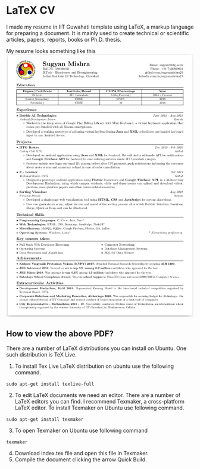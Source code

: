 # LaTeX CV
I made my resume in IIT Guwahati template using LaTeX, a markup language for preparing a document. It is mainly used to create technical or scientific articles, papers, reports, books or Ph.D. thesis.

My resume looks something like this
![Screenshot](Screenshot.png)

## How to view the above PDF?
There are a number of LaTeX distributions you can install on Ubuntu. One such distribution is TeX Live.
1. To install Tex Live LaTeX distribution on ubuntu use the following command.
```shell
sudo apt-get install texlive-full  
```
2. To edit LaTeX documents we need an editor. There are a number of LaTeX editors you can find. I recommend Texmaker, a cross-platform LaTeX editor. To install Texmaker on Ubuntu use following command.
```shell
sudo apt-get install texmaker  
```
3. To open Texmaker on Ubuntu use following command
```shell
texmaker
```
4. Download index.tex file and open this file in Texmaker.
5. Compile the document clicking the arrow Quick Build.
